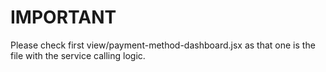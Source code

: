 # IMPORTANT

Please check first view/payment-method-dashboard.jsx as that one is the file with the service calling logic.
